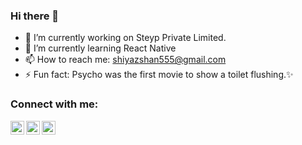 ### Hi there 👋

- 🔭 I’m currently working on Steyp Private Limited.
- 🌱 I’m currently learning React Native
- 📫 How to reach me: shiyazshan555@gmail.com
- ⚡ Fun fact: Psycho was the first movie to show a toilet flushing.✨

### Connect with me:

[<img align="left" alt="codeSTACKr | Twitter" width="22px" src="https://cdn.jsdelivr.net/npm/simple-icons@v3/icons/twitter.svg%22 "/>][twitter]
[<img align="left" alt="codeSTACKr | LinkedIn" width="22px" src="https://cdn.jsdelivr.net/npm/simple-icons@v3/icons/linkedin.svg" />][linkedin]
[<img align="left" alt="codeSTACKr | Instagram" width="22px" src="https://cdn.jsdelivr.net/npm/simple-icons@v3/icons/instagram.svg" />][instagram]

<br />

[twitter]: https://twitter.com/Mohamme96796349
[instagram]: https://www.instagram.com/shiyaz_shan/
[linkedin]: https://www.linkedin.com/in/mohammed-shiyas/

